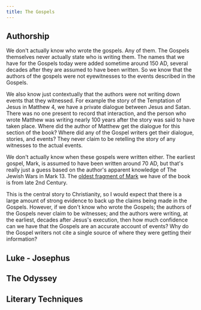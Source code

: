 ```yaml
---
title: The Gospels
---
```


<RedTitleBar
  title="The Gospels"
/>

## Authorship

<QuoteWithReference
  quote="The 'usual' consensus on the four canonical Gospels is that Mark was written around 70, Matthew around 80, Luke around 90, and John around 100."
  attribution="Richard Carrier"
  source="On the Historicty of Jesus, pg. 307"
/>

We don't actually know who wrote the gospels. Any of them. The Gospels themselves never actually state who is writing them. The names that we have for the Gospels today were added sometime around 150 AD, several decades after they are assumed to have been written. So we know that the authors of the gospels were not eyewitnesses to the events described in the Gospels.

We also know just contextually that the authors were not writing down events that they witnessed. For example the story of the Temptation of Jesus in Matthew 4, we have a private dialogue between Jesus and Satan. There was no one present to record that interaction, and the person who wrote Matthew was writing nearly 100 years after the story was said to have taken place. Where did the author of Matthew get the dialogue for this section of the book? Where did any of the Gospel writers get their dialogue, stories, and events? They never claim to be retelling the story of any witnesses to the actual events.

We don't actually know when these gospels were written either. The earliest gospel, Mark, is assumed to have been written around 70 AD, but that's really just a guess based on the author's apparent knowledge of The Jewish Wars in Mark 13. The [oldest fragment of Mark](https://www.christianheadlines.com/contributors/michael-foust/oldest-manuscript-of-gospel-of-mark-discovered.html) we have of the book is from late 2nd Century.

This is the central story to Christianity, so I would expect that there is a large amount of strong evidence to back up the claims being made in the Gospels. However, if we don't know who wrote the Gospels; the authors of the Gospels never claim to be witnesses; and the authors were writing, at the earliest, decades after Jesus's execution, then how much confidence can we have that the Gospels are an accurate account of events? Why do the Gospel writers not cite a single source of where they were getting their information?

## Luke - Josephus

<!-- https://infidels.org/library/modern/richard_carrier/lukeandjosephus.html#1 -->

## The Odyssey

## Literary Techniques